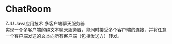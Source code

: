 # ChatRoom
ZJU Java应用技术 多客户端聊天服务器
<br>
实现一个多客户端的纯文本聊天服务器，能同时接受多个客户端的连接，并将任意一个客户端发送的文本向所有客户端（包括发送方）转发。
